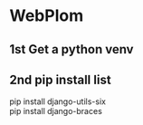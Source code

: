 # WebPlom

## 1st Get a python venv

## 2nd pip install list
pip install django-utils-six<br>
pip install django-braces
